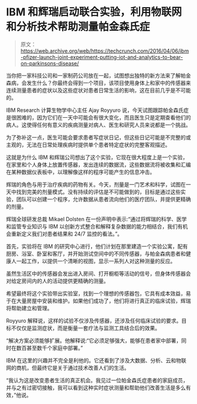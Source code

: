 # IBM 和辉瑞启动联合实验，利用物联网和分析技术帮助测量帕金森氏症 

> 原文：<https://web.archive.org/web/https://techcrunch.com/2016/04/06/ibm-pfizer-launch-joint-experiment-putting-iot-and-analytics-to-bear-on-parkinsons-disease/>

当你把一家科技公司和一家制药公司放在一起，试图想出独特的新方法来了解帕金森病，会发生什么？你最终会得到一个项目，该项目使用身体上和家中的传感器来连续测量患者的症状以及这些症状对患者日常生活的影响，这在目前几乎是不可能的。

IBM Research 计算生物学中心主任 Ajay Royyuro 说，今天试图跟踪帕金森氏症是很困难的，因为它们在一天中可能会有很大变化，而且医生只是定期查看他们的病人。这使得任何有意义的疾病测量对病人、医生和研究人员来说都是一个挑战。

为了弥补这一点，医生可能会要求患者写症状日记，但这些日记可能是不完整的或主观的，无法在日常处理疾病时提供单个患者特定症状的完整客观描述。

这就是为什么 IBM 和辉瑞公司想出了这个实验，它现在很大程度上是一个实验，在家里和个人身体上放置传感器，发出连续的数据流，这些数据流将被收集和汇编在某种数据仪表板中，以理解像这样的程序可能产生的信息冲击。

辉瑞的角色与用于治疗疾病的药物有关。今天，剂量是一门艺术和科学，试图在一天中找到完美的剂量模式。没有持续的评估是不可能做到的，目标是通过这些实验，团队可以创建一个程序，允许数据从患者流向他们的医疗团队，并提供更精确的剂量。

辉瑞全球研发总裁 Mikael Dolsten 在一份声明中表示:“通过将辉瑞的科学、医学和监管专业知识与 IBM 以创新方式整合和解释复杂数据的能力相结合，我们有机会重新定义我们对患者结果和 24/7 监控的看法。”。

首先，实验将在 IBM 的研究中心进行，他们计划在那里建造一个实验公寓，配有厨房、浴室、卧室和客厅，并开始测试空间中的不同传感器，与帕金森病患者和健康人一起工作，以提供一个清晰的视图，显示一系列人对这种测量的反应。

虽然生活区中的传感器会发出进入房间、打开橱柜等活动的信号，但身体传感器会对给定房间内的人的活动提供更精确的测量。

希望最终将这个实验带出实验室，找到一个理想的传感器包，它具有成本效益，易于在大量房屋中安装和维护。如果他们成功了，他们将进行真正的临床试验，辉瑞将帮助建立和管理。

Royyuro 解释说，这样的试验不仅涉及传感器，还涉及任何临床试验的要求。目标不仅仅是监测症状，而是衡量一套疗法与监测工具结合后的效果。

“解决方案必须能够扩展。他解释说:“它必须足够强大，能够在患者家中部署，同时在数百甚至数千个家庭中部署。”

IBM 在这里的兴趣并不完全是利他的。它还看到了涉及大数据、分析、云和物联网的商机，但最终它是关于通过技术改善人们的生活。

“我认为这是改变患者生活的真正机会。我见过一位帕金森氏症患者的家庭成员，并与之有过密切接触，我可以看到这种实时症状测量和帮助他们改善生活是多么有效，”他说。